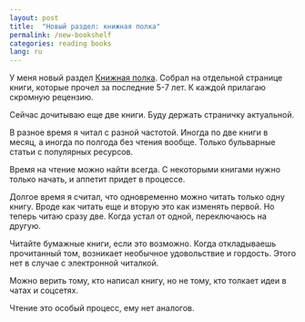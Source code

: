 ```yaml
---
layout: post
title:  "Новый раздел: книжная полка"
permalink: /new-bookshelf
categories: reading books
lang: ru
---
```


У меня новый раздел [Книжная полка](/bookshelf). Собрал на отдельной странице
книги, которые прочел за последние 5-7 лет. К каждой прилагаю скромную рецензию.

Сейчас дочитываю еще две книги. Буду держать страничку актуальной.

В разное время я читал с разной частотой. Иногда по две книги в месяц, а иногда по
полгода без чтения вообще. Только бульварные статьи с популярных ресурсов.

Время на чтение можно найти всегда. С некоторыми книгами нужно только начать, и
аппетит придет в процессе.

Долгое время я считал, что одновременно можно читать только одну книгу. Вроде
как читать еще и вторую это как изменять первой. Но теперь читаю сразу
две. Когда устал от одной, переключаюсь на другую.

Читайте бумажные книги, если это возможно. Когда откладываешь прочитанный том,
возникает необычное удовольствие и гордость. Этого нет в случае с электронной
читалкой.

Можно верить тому, кто написал книгу, но не тому, кто толкает идеи в чатах и
соцсетях.

Чтение это особый процесс, ему нет аналогов.
